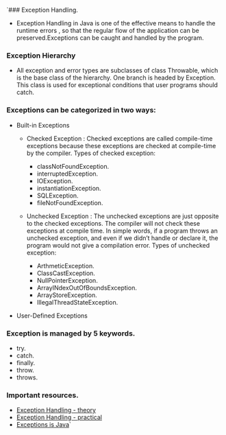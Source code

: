 `### Exception Handling.
* Exception Handling in Java is one of the effective means to handle the runtime errors ,
  so that the regular flow of the application can be preserved.Exceptions can be caught and handled by the program.

### Exception Hierarchy
* All exception and error types are subclasses of class Throwable, which is the base class of the hierarchy. 
  One branch is headed by Exception. This class is used for exceptional 
  conditions that user programs should catch.

### Exceptions can be categorized in two ways:
* Built-in Exceptions
  * Checked Exception : Checked exceptions are called compile-time exceptions 
    because these exceptions are checked at compile-time by the compiler.
    Types of checked exception:
    *  classNotFoundException.
    *  interruptedException.
    *  IOException.
    *  instantiationException.
    *  SQLException.
    *  fileNotFoundException.

  * Unchecked Exception : The unchecked exceptions are just opposite to the checked exceptions. 
    The compiler will not check these exceptions at compile time. In simple words, 
    if a program throws an unchecked exception, 
    and even if we didn’t handle or declare it, the program would not give a compilation error.
    Types of unchecked exception:
    * ArthmeticException.
    * ClassCastException.
    * NullPointerException.
    * ArrayINdexOutOfBoundsException.
    * ArrayStoreException.
    * IllegalThreadStateException.
  
* User-Defined Exceptions

### Exception is managed by 5 keywords.
* try.
* catch.
* finally.
* throw.
* throws.

### Important resources.
* <a href="https://www.youtube.com/watch?v=ucpUzdqDubs">Exception Handling - theory </a>
* <a href="https://www.youtube.com/watch?v=p4p5VujIkUo">Exception Handling - practical </a>
* <a href="https://www.geeksforgeeks.org/exceptions-in-java">Exceptions is Java</a>`
